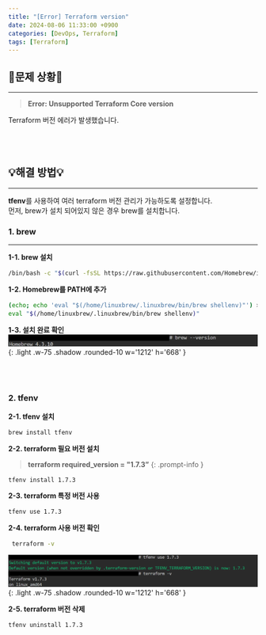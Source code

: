 ```yaml
---
title: "[Error] Terraform version"
date: 2024-08-06 11:33:00 +0900
categories: [DevOps, Terraform]
tags: [Terraform]
---
```


## **🚨문제 상황🚨**
---
> **Error: Unsupported Terraform Core version**

Terraform 버전 에러가 발생했습니다.
<br/><br/>
<br/><br/>

## **💡해결 방법💡**
---
**tfenv**를 사용하여 여러 terraform 버전 관리가 가능하도록 설정합니다.<br>
먼저, brew가 설치 되어있지 않은 경우 brew를 설치합니다.

### **1. brew**
---
**1-1. brew 설치**

```bash
/bin/bash -c "$(curl -fsSL https://raw.githubusercontent.com/Homebrew/install/HEAD/install.sh)"
```

**1-2. Homebrew를 PATH에 추가**<br>


```bash
(echo; echo 'eval "$(/home/linuxbrew/.linuxbrew/bin/brew shellenv)"') >> /root/.bashrc
eval "$(/home/linuxbrew/.linuxbrew/bin/brew shellenv)"
```

**1-3. 설치 완료 확인**
![brew](/assets/img/post_img/Terraform/2024-08-06-1.png){: .light .w-75 .shadow .rounded-10 w='1212' h='668' }
<br/><br/>
<br/><br/>

### **2. tfenv**
**2-1. tfenv 설치**
```bash
brew install tfenv
```

**2-2. terraform 필요 버전 설치**

> **terraform required_version = "1.7.3”**
{: .prompt-info }
```bash
tfenv install 1.7.3
```

**2-3. terraform 특정 버전 사용**
```bash
tfenv use 1.7.3
```

**2-4. terraform 사용 버전 확인**
```bash
 terraform -v
```
![tfenv](/assets/img/post_img/Terraform/2024-08-06-2.png){: .light .w-75 .shadow .rounded-10 w='1212' h='668' }

**2-5. terraform 버전 삭제**
```bash
tfenv uninstall 1.7.3
```
<br/><br/>
<br/><br/>